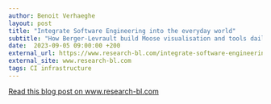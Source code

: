 ```yaml
---
author: Benoit Verhaeghe
layout: post
title: "Integrate Software Engineering into the everyday world"
subtitle: "How Berger-Levrault build Moose visualisation and tools daily using CI"
date:  2023-09-05 09:00:00 +200
external_url: https://www.research-bl.com/integrate-software-engineering-into-the-everyday-world/
external_site: www.research-bl.com
tags: CI infrastructure
---
```


<a href="https://www.research-bl.com/integrate-software-engineering-into-the-everyday-world/">
    Read this blog post on www.research-bl.com
</a>
